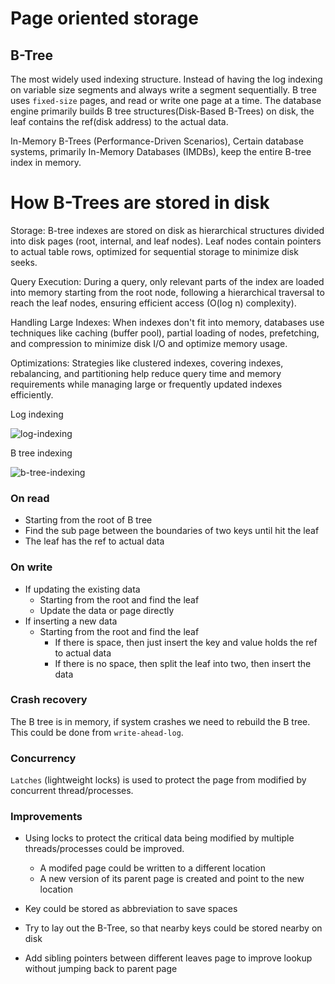 # Page oriented storage

## B-Tree

The most widely used indexing structure. Instead of having the log indexing on variable size segments and always write a
segment sequentially. B tree uses `fixed-size` pages, and read or write one page at a time. The database engine primarily
builds B tree structures(Disk-Based B-Trees) on disk, the leaf contains the ref(disk address) to the actual data.

In-Memory B-Trees (Performance-Driven Scenarios), Certain database systems, primarily In-Memory Databases (IMDBs), keep
the entire B-tree index in memory.

# How B-Trees are stored in disk

Storage: B-tree indexes are stored on disk as hierarchical structures divided into disk pages (root, internal, and leaf nodes). Leaf nodes contain pointers to actual table rows, optimized for sequential storage to minimize disk seeks.

Query Execution: During a query, only relevant parts of the index are loaded into memory starting from the root node, following a hierarchical traversal to reach the leaf nodes, ensuring efficient access (O(log n) complexity).

Handling Large Indexes: When indexes don't fit into memory, databases use techniques like caching (buffer pool), partial loading of nodes, prefetching, and compression to minimize disk I/O and optimize memory usage.

Optimizations: Strategies like clustered indexes, covering indexes, rebalancing, and partitioning help reduce query time and memory requirements while managing large or frequently updated indexes efficiently.

Log indexing

![log-indexing](./resources/log-indexing.jpg)

B tree indexing

![b-tree-indexing](./resources/b-tree-indexing.jpg)

### On read

- Starting from the root of B tree
- Find the sub page between the boundaries of two keys until hit the leaf
- The leaf has the ref to actual data

### On write

- If updating the existing data
  - Starting from the root and find the leaf
  - Update the data or page directly
- If inserting a new data
  - Starting from the root and find the leaf
    - If there is space, then just insert the key and value holds the ref to actual data
    - If there is no space, then split the leaf into two, then insert the data

### Crash recovery

The B tree is in memory, if system crashes we need to rebuild the B tree. This could be done from `write-ahead-log`.

### Concurrency

`Latches` (lightweight locks) is used to protect the page from modified by concurrent thread/processes.

### Improvements

- Using locks to protect the critical data being modified by multiple threads/processes could be improved.
  - A modifed page could be written to a different location
  - A new version of its parent page is created and point to the new location

- Key could be stored as abbreviation to save spaces
- Try to lay out the B-Tree, so that nearby keys could be stored nearby on disk
- Add sibling pointers between different leaves page to improve lookup without jumping back to parent page


